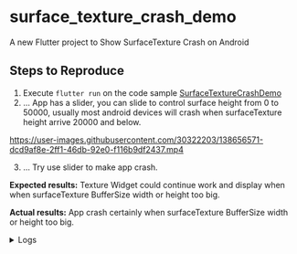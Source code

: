# surface_texture_crash_demo

A new Flutter project to Show SurfaceTexture Crash on Android



## Steps to Reproduce

1. Execute `flutter run` on the code sample 
[SurfaceTextureCrashDemo](https://github.com/ksballetba/surface_texture_crash_demo)
2. ... 
App has a slider, you can slide to control surface height from 0 to 50000, usually most android devices will crash when surfaceTexture height arrive 20000 and below.

https://user-images.githubusercontent.com/30322203/138656571-dcd9af8e-2ff1-46db-92e0-f116b9df2437.mp4


3. ... 
Try use slider to make app crash.

**Expected results:** 
Texture Widget could continue work and display when when surfaceTexture BufferSize width or height too big.

**Actual results:** 
App crash certainly when surfaceTexture BufferSize width or height too big.

<details>
  <summary>Logs</summary>
```
2021-10-25 15:50:52.467 6786-6818/com.alibaba.surface_texture_crash_demo E/ture_crash_dem: [SurfaceTexture-0-6786-0] bindTextureImage: error binding external image: 0x502
2021-10-25 15:50:52.468 6786-6818/com.alibaba.surface_texture_crash_demo E/flutter: [ERROR:flutter/fml/platform/android/jni_util.cc(182)] java.lang.RuntimeException: Error during updateTexImage (see logcat for details)
        at android.graphics.SurfaceTexture.nativeUpdateTexImage(Native Method)
        at android.graphics.SurfaceTexture.updateTexImage(SurfaceTexture.java:248)
        at io.flutter.embedding.engine.renderer.SurfaceTextureWrapper.updateTexImage(SurfaceTextureWrapper.java:38)
2021-10-25 15:50:52.468 6786-6818/com.alibaba.surface_texture_crash_demo A/flutter: [FATAL:flutter/shell/platform/android/platform_view_android_jni_impl.cc(1247)] Check failed: fml::jni::CheckException(env). 
    
    
    --------- beginning of crash
2021-10-25 15:50:52.469 6786-6818/com.alibaba.surface_texture_crash_demo A/libc: Fatal signal 6 (SIGABRT), code -1 (SI_QUEUE) in tid 6818 (1.raster), pid 6786 (ture_crash_demo)
```



## Flutter Doctor

[✓] Flutter (Channel stable, 2.5.3, on macOS 11.6 20G165 darwin-x64, locale zh-Hans-CN)
    • Flutter version 2.5.3 at /Users/chenyu/Environment/flutter2.0/flutter
    • Upstream repository https://github.com/flutter/flutter.git
    • Framework revision 18116933e7 (10 days ago), 2021-10-15 10:46:35 -0700
    • Engine revision d3ea636dc5
    • Dart version 2.14.4
    • Pub download mirror https://pub.dartlang.org